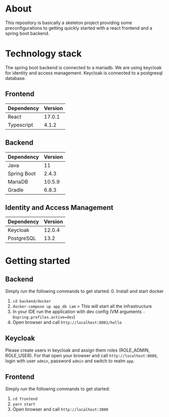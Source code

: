# About
This repository is basically a skeleton project providing some preconfigurations to
getting quickly started with a react frontend and a spring boot backend.

# Technology stack
The spring boot backend is connected to a mariadb.
We are using keycloak for identity and access management. Keycloak is connected to a postgresql database.

## Frontend
|Dependency|Version|
|---|---|
|React|17.0.1|
|Typescript|4.1.2|

## Backend
|Dependency|Version|
|---|---|
|Java|11|
|Spring Boot|2.4.3|
|MariaDB|10.5.9|
|Gradle|6.8.3|

## Identity and Access Management 
|Dependency|Version|
|---|---|
|Keycloak|12.0.4|
|PostgreSQL|13.2|

# Getting started
## Backend
Simply run the following commands to get started:
0. Install and start docker
1. ``cd backend/docker``
2. ``docker-compose up app_db iam`` > This will start all the infrastructure
3. In your IDE run the application with dev config (VM arguments ``-Dspring.profiles.active=dev``)
4. Open browser and call ``http://localhost:8081/hello``

## Keycloak
Please create users in keycloak and assign them roles (ROLE_ADMIN, ROLE_USER). For that open your
browser and call ``http://localhost:8080``, login with user ``admin``, password ``admin`` and switch to
realm ``app``.

## Frontend
Simply run the following commands to get started:
1. ``cd frontend``
2. ``yarn start``
3. Open browser and call ``http://localhost:3000``
